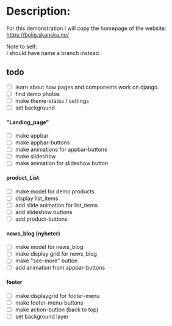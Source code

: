 # Description:
For this demonstration I will copy the homepage of the website: https://bolig.skanska.no/

Note to self:  
I should have name a branch instead..


## todo
-  [ ] learn about how pages and components work on django.
-  [ ] find demo photos
-  [ ] make theme-states / settings
-  [ ] set background

#### "Landing_page"
-  [ ] make appbar 
-  [ ] make appbar-buttons 
-  [ ] make animations for appbar-buttons 
-  [ ] make slideshow
-  [ ] make animation for slideshow button

#### product_List
-  [ ] make model for demo products 
-  [ ] display list_items
-  [ ] add slide animation for list_items
-  [ ] add slideshow buttons
-  [ ] add product-buttons
  
#### news_blog (nyheter)
-  [ ] make model for news_blog
-  [ ] make display grid for news_blog
-  [ ] make "see-more" button
-  [ ] add animation from appbar-buttons

#### footer 
- [ ] make displaygrid for footer-menu
- [ ] make footer-menu-buttons 
- [ ] make action-button (back to top)
- [ ] set background layer